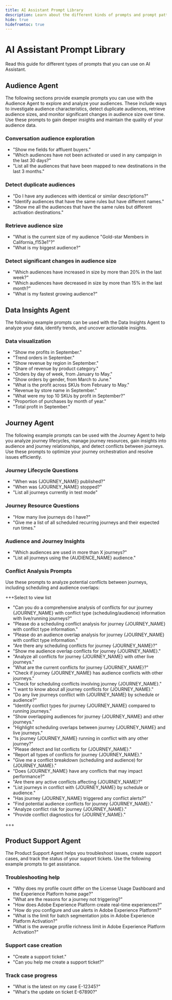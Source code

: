 ```yaml
---
title: AI Assistant Prompt Library
description: Learn about the different kinds of prompts and prompt patterns that you can use when querying AI Assistant.
hide: true
hidefromtoc: true
---
```

# AI Assistant Prompt Library

Read this guide for different types of prompts that you can use on AI Assistant.

## Audience Agent

The following sections provide example prompts you can use with the Audience Agent to explore and analyze your audiences. These include ways to investigate audience characteristics, detect duplicate audiences, retrieve audience sizes, and monitor significant changes in audience size over time. Use these prompts to gain deeper insights and maintain the quality of your audience data.

### Conversation audience exploration

- "Show me fields for affluent buyers."
- "Which audiences have not been activated or used in any campaign in the last 30 days?"
- "List all the audiences that have been mapped to new destinations in the last 3 months."

### Detect duplicate audiences

- "Do I have any audiences with identical or similar descriptions?"
- "Identify audiences that have the same rules but have different names."
- "Show me all the audiences that have the same rules but different activation destinations."

### Retrieve audience size

- "What is the current size of my audience "Gold-star Members in California_f153e1"?"
- "What is my biggest audience?"

### Detect significant changes in audience size

- "Which audiences have increased in size by more than 20% in the last week?"
- "Which audiences have decreased in size by more than 15% in the last month?"
- "What is my fastest growing audience?"

## Data Insights Agent

The following example prompts can be used with the Data Insights Agent to analyze your data, identify trends, and uncover actionable insights.

### Data visualization

- "Show me profits in September."
- "Trend orders in September."
- "Show revenue by region in September."
- "Share of revenue by product category."
- "Orders by day of week, from January to May."
- "Show orders by gender, from March to June."
- "What is the profit across SKUs from February to May."
- "Revenue by store name in September."
- "What were my top 10 SKUs by profit in September?"
- "Proportion of purchases by month of year."
- "Total profit in September."

## Journey Agent

The following example prompts can be used with the Journey Agent to help you analyze journey lifecycles, manage journey resources, gain insights into audience and journey relationships, and detect conflicts between journeys. Use these prompts to optimize your journey orchestration and resolve issues efficiently.

### Journey Lifecycle Questions

- "When was {JOURNEY_NAME} published?"
- "When was {JOURNEY_NAME} stopped?"
- "List all journeys currently in test mode"

### Journey Resource Questions

- "How many live journeys do I have?"
- "Give me a list of all scheduled recurring journeys and their expected run times."

### Audience and Journey Insights

- "Which audiences are used in more than X journeys?"
- "List all journeys using the {AUDIENCE_NAME} audience."

### Conflict Analysis Prompts 

Use these prompts to analyze potential conflicts between journeys, including scheduling and audience overlaps:

+++Select to view list

- "Can you do a comprehensive analysis of conflicts for our journey {JOURNEY_NAME} with conflict type (scheduling/audience) information with live/running journeys?"
- "Please do a scheduling conflict analysis for journey {JOURNEY_NAME} with conflict type information."
- "Please do an audience overlap analysis for journey {JOURNEY_NAME} with conflict type information."
- "Are there any scheduling conflicts for journey {JOURNEY_NAME}?"
- "Show me audience overlap conflicts for journey {JOURNEY_NAME}."
- "Analyze all conflicts for journey {JOURNEY_NAME} with other live journeys."
- "What are the current conflicts for journey {JOURNEY_NAME}?"
- "Check if journey {JOURNEY_NAME} has audience conflicts with other journeys."
- "Check for scheduling conflicts involving journey {JOURNEY_NAME}."
- "I want to know about all journey conflicts for {JOURNEY_NAME}."
- "Do any live journeys conflict with {JOURNEY_NAME} by schedule or audience?"
- "Identify conflict types for journey {JOURNEY_NAME} compared to running journeys."
- "Show overlapping audiences for journey {JOURNEY_NAME} and other journeys."
- "Highlight scheduling overlaps between journey {JOURNEY_NAME} and live journeys."
- "Is journey {JOURNEY_NAME} running in conflict with any other journey?"
- "Please detect and list conflicts for {JOURNEY_NAME}."
- "Report all types of conflicts for journey {JOURNEY_NAME}."
- "Give me a conflict breakdown (scheduling and audience) for {JOURNEY_NAME}."
- "Does {JOURNEY_NAME} have any conflicts that may impact performance?"
- "Are there any active conflicts affecting {JOURNEY_NAME}?"
- "List journeys in conflict with {JOURNEY_NAME} by schedule or audience."
- "Has journey {JOURNEY_NAME} triggered any conflict alerts?"
- "Find potential audience conflicts for journey {JOURNEY_NAME}."
- "Analyze conflict risk for journey {JOURNEY_NAME}."
- "Provide conflict diagnostics for {JOURNEY_NAME}."

+++

## Product Support Agent

The Product Support Agent helps you troubleshoot issues, create support cases, and track the status of your support tickets. Use the following example prompts to get assistance.

### Troubleshooting help

- "Why does my profile count differ on the License Usage Dashboard and the Experience Platform home page?"
- "What are the reasons for a journey not triggering?"
- "How does Adobe Experience Platform create real-time experiences?"
- "How do you configure and use alerts in Adobe Experience Platform?"
- "What is the limit for batch segmentation jobs in Adobe Experience Platform Activation?"
- "What is the average profile richness limit in Adobe Experience Platform Activation?"

### Support case creation

- "Create a support ticket."
- "Can you help me create a support ticket?"

### Track case progress

- "What is the latest on my case E-12345?"
- "What's the update on ticket E-67890?"